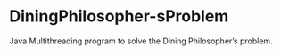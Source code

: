 # DiningPhilosopher-sProblem
Java Multithreading program to solve the Dining Philosopher’s problem.
